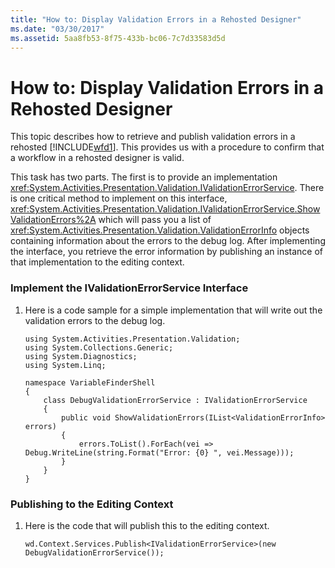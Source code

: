 ```yaml
---
title: "How to: Display Validation Errors in a Rehosted Designer"
ms.date: "03/30/2017"
ms.assetid: 5aa8fb53-8f75-433b-bc06-7c7d33583d5d
---
```

# How to: Display Validation Errors in a Rehosted Designer
This topic describes how to retrieve and publish validation errors in a rehosted [!INCLUDE[wfd1](../../../includes/wfd1-md.md)]. This provides us with a procedure to confirm that a workflow in a rehosted designer is valid.  
  
 This task has two parts. The first is to provide an implementation <xref:System.Activities.Presentation.Validation.IValidationErrorService>.  There is one critical method to implement on this interface, <xref:System.Activities.Presentation.Validation.IValidationErrorService.ShowValidationErrors%2A> which will pass you a list of <xref:System.Activities.Presentation.Validation.ValidationErrorInfo> objects containing information about the errors to the debug log.  After implementing the interface, you retrieve the error information by publishing an instance of that implementation to the editing context.  
  
### Implement the IValidationErrorService Interface  
  
1. Here is a code sample for a simple implementation that will write out the validation errors to the debug log.  
  
   ```  
   using System.Activities.Presentation.Validation;  
   using System.Collections.Generic;  
   using System.Diagnostics;  
   using System.Linq;  
  
   namespace VariableFinderShell  
   {  
       class DebugValidationErrorService : IValidationErrorService  
       {  
           public void ShowValidationErrors(IList<ValidationErrorInfo> errors)  
           {  
               errors.ToList().ForEach(vei => Debug.WriteLine(string.Format("Error: {0} ", vei.Message)));  
           }  
       }  
   }  
   ```  
  
### Publishing to the Editing Context  
  
1. Here is the code that will publish this to the editing context.  
  
   ```  
   wd.Context.Services.Publish<IValidationErrorService>(new DebugValidationErrorService());  
   ```
